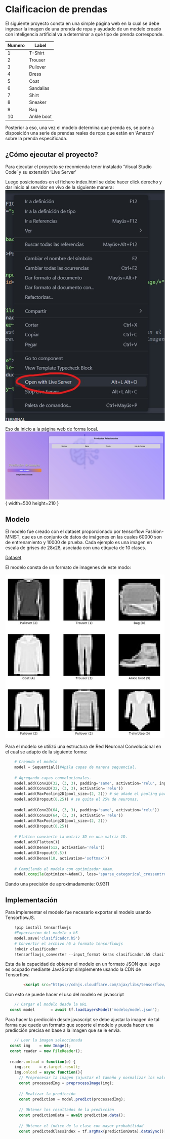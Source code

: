 # Claificacion de prendas
El siguiente proyecto consta en una simple página web en la cual se debe ingresar la imagen de una prenda de ropa y ayudado de un modelo creado con inteligencia artificial va a determinar a qué tipo de prenda corresponde.

| Numero  | Label |
| ------- | ----------- |
| 1 | T-Shirt |
| 2 | Trouser |
| 3 | Pullover |
| 4 | Dress |
| 5 | Coat |
| 6 | Sandalias |
| 7 | Shirt |
| 8 | Sneaker |
| 9 | Bag |
| 10 |Ankle boot |

Posterior a eso, una vez el modelo determina que prenda es, se pone a disposición una serie de prendas reales de ropa que están en ‘Amazon’ sobre la prenda especificada.

## ¿Cómo ejecutar el proyecto?
Para ejecutar el proyecto se recomienda tener instalado ‘Visual Studio Code’ y su extensión ‘Live Server’

Luego posicionados en el fichero index.html se debe hacer click derecho y dar inicio al servidor en vivo de la siguiente manera:
![Iniciar Proyecto con Live Server](/IMAGES/LiveServer.jpg)

Eso da inicio a la página web de forma local.
![Pagina Web](/IMAGES/mainpage.jpg){ width=500 height=210 }


## Modelo
El modelo fue creado con el dataset proporcionado por tensorflow Fashion-MNIST, que es un conjunto de datos de imágenes en las cuales 60000 son de entrenamiento y 10000 de prueba. Cada ejemplo es una imagen en escala de grises de 28x28, asociada con una etiqueta de 10 clases.

[Dataset](https://www.tensorflow.org/datasets/catalog/fashion_mnist?hl=es-419)

El modelo consta de un formato de imagenes de este modo:

![Pagina Web](/IMAGES/imagenesReadme.jpg)

Para el modelo se utilizó una estructura de Red Neuronal Convolucional en el cual se adapto de la siguiente forma:
```python
    # Creando el modelo
    model = Sequential()#Apila capas de manera sequencial.

    # Agregando capas convolucionales.
    model.add(Conv2D(32, (3, 3), padding='same', activation='relu', input_shape=(28,28,1))) #Imagenes en escala de grises de 28x28 pixeles.
    model.add(Conv2D(32, (3, 3), activation='relu'))
    model.add(MaxPooling2D(pool_size=(2, 2))) # se añade el pooling para reducir dimension espacial.
    model.add(Dropout(0.25)) # se quita el 25% de neuronas.

    model.add(Conv2D(64, (3, 3), padding='same', activation='relu'))
    model.add(Conv2D(64, (3, 3), activation='relu'))
    model.add(MaxPooling2D(pool_size=(2, 2)))
    model.add(Dropout(0.25))

    # Flatten convierte la matriz 3D en una matriz 1D.
    model.add(Flatten())
    model.add(Dense(512, activation='relu'))
    model.add(Dropout(0.5))
    model.add(Dense(10, activation='softmax'))

    # Compilando el modelo con optimizador Adam.
    model.compile(optimizer=Adam(), loss='sparse_categorical_crossentropy', metrics=['accuracy'])
```
Dando una precisión de aproximadamente: 0.9311
	
## Implementación 
Para implementar el modelo fue necesario exportar el modelo usando TensorflowJS. 
```python
    !pip install tensorflowjs
    #Exportacion del modelo a h5
    model.save('clasificador.h5')
    # Convertir el archivo h5 a formato tensorflowjs
    !mkdir clasificador
    !tensorflowjs_converter --input_format keras clasificador.h5 clasificador_tfjs
```

Esta da la capacidad de obtener el modelo en un formato JSON que luego es ocupado mediante JavaScript simplemente usando la CDN de Tensorflow.
```html
        <script src="https://cdnjs.cloudflare.com/ajax/libs/tensorflow/4.8.0/tf.min.js" integrity="sha512-qsDd93ZTkmCrFL/ITZpWGd25rZoTDmtinT+DogKY9P4Ofau6I///QNYvshZ+9b1mGGsXoawYocdwUVBFlesyjA==" crossorigin="anonymous" referrerpolicy="no-referrer"></script>
```
Con esto se puede hacer el uso del modelo en javascript
```javascript
    // Cargar el modelo desde la URL
  const model       = await tf.loadLayersModel('modelo/model.json');
```

Para hacer la predicción desde javascript se debe ajustar la imagen de tal forma que quede un formato que soporte el modelo y pueda hacer una predicción precisa en base a la imagen que se le envía.

```javascript
    // Leer la imagen seleccionada
  const img    = new Image();
  const reader = new FileReader();

  reader.onload = function(e) {
    img.src    = e.target.result;
    img.onload = async function(){
      // Preprocesar la imagen (ajustar el tamaño y normalizar los valores)
      const processedImg = preprocessImage(img);

      // Realizar la predicción
      const prediction = model.predict(processedImg);

      // Obtener los resultados de la predicción
      const predictionData = await prediction.data();

      // Obtener el índice de la clase con mayor probabilidad
      const predictedClassIndex = tf.argMax(predictionData).dataSync()[0];
```

